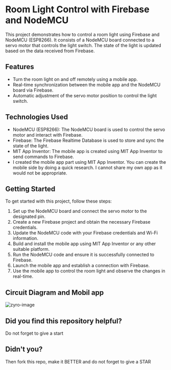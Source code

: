 # Room Light Control with Firebase and NodeMCU
This project demonstrates how to control a room light using Firebase and NodeMCU (ESP8266). It consists of a NodeMCU board connected to a servo motor that controls the light switch. The state of the light is updated based on the data received from Firebase.

## Features
- Turn the room light on and off remotely using a mobile app.
- Real-time synchronization between the mobile app and the NodeMCU board via Firebase.
- Automatic adjustment of the servo motor position to control the light switch.

## Technologies Used
- NodeMCU (ESP8266): The NodeMCU board is used to control the servo motor and interact with Firebase.
- Firebase: The Firebase Realtime Database is used to store and sync the state of the light.
- MIT App Inventor: The mobile app is created using MIT App Inventor to send commands to Firebase.
- I created the mobile app part using MIT App Inventor.
You can create the mobile side by doing a quick research.
I cannot share my own app as it would not be appropriate.
## Getting Started
To get started with this project, follow these steps:

1. Set up the NodeMCU board and connect the servo motor to the designated pin.
2. Create a new Firebase project and obtain the necessary Firebase credentials.
3. Update the NodeMCU code with your Firebase credentials and Wi-Fi information.
4. Build and install the mobile app using MIT App Inventor or any other suitable platform.
5. Run the NodeMCU code and ensure it is successfully connected to Firebase.
6. Launch the mobile app and establish a connection with Firebase.
7. Use the mobile app to control the room light and observe the changes in real-time.

## Circuit Diagram and Mobil app
![zyro-image](https://github.com/ozermehmett/Control-Room-Light-with-Firebase-and-NodeMCU/assets/115498182/d3830753-24ab-4648-a590-767074a30e9f)

## Did you find this repository helpful?
Do not forget to give a start

## Didn't you?
Then fork this repo, make it BETTER and do not forget to give a STAR
